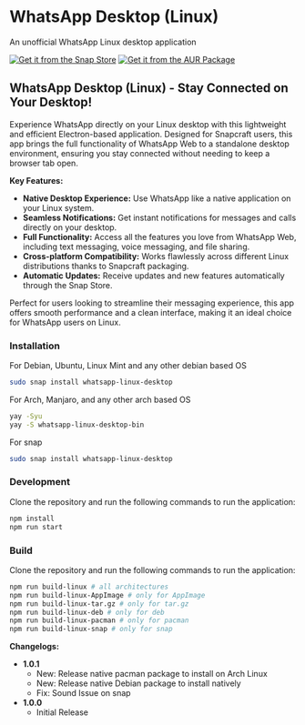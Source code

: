 # WhatsApp Desktop (Linux)
An unofficial WhatsApp Linux desktop application

[![Get it from the Snap Store](https://snapcraft.io/en/dark/install.svg)](https://snapcraft.io/whatsapp-linux-desktop)
[![Get it from the AUR Package](https://aur.archlinux.org/static/css/archnavbar/aurlogo.png)](https://aur.archlinux.org/packages/whatsapp-linux-desktop-bin)

## WhatsApp Desktop (Linux) - Stay Connected on Your Desktop!

Experience WhatsApp directly on your Linux desktop with this lightweight and efficient Electron-based application. Designed for Snapcraft users, this app brings the full functionality of WhatsApp Web to a standalone desktop environment, ensuring you stay connected without needing to keep a browser tab open.

**Key Features:**

* **Native Desktop Experience:** Use WhatsApp like a native application on your Linux system.
* **Seamless Notifications:** Get instant notifications for messages and calls directly on your desktop.
* **Full Functionality:** Access all the features you love from WhatsApp Web, including text messaging, voice messaging, and file sharing.
* **Cross-platform Compatibility:** Works flawlessly across different Linux distributions thanks to Snapcraft packaging.
* **Automatic Updates:** Receive updates and new features automatically through the Snap Store.


Perfect for users looking to streamline their messaging experience, this app offers smooth performance and a clean interface, making it an ideal choice for WhatsApp users on Linux.

### Installation
For Debian, Ubuntu, Linux Mint and any other debian based OS
```bash
sudo snap install whatsapp-linux-desktop
```
For Arch, Manjaro, and any other arch based OS
```bash
yay -Syu
yay -S whatsapp-linux-desktop-bin
```
For snap
```bash
sudo snap install whatsapp-linux-desktop
```

### Development
Clone  the repository and run the following commands to run the application:
```bash
npm install
npm run start
```
### Build
Clone  the repository and run the following commands to run the application:
```bash
npm run build-linux # all architectures
npm run build-linux-AppImage # only for AppImage
npm run build-linux-tar.gz # only for tar.gz
npm run build-linux-deb # only for deb
npm run build-linux-pacman # only for pacman
npm run build-linux-snap # only for snap
```


**Changelogs:**
* **1.0.1**
	* New: Release native pacman package to install on Arch Linux
	* New: Release native Debian package to install natively
	* Fix: Sound Issue on snap
* **1.0.0**
	* Initial Release